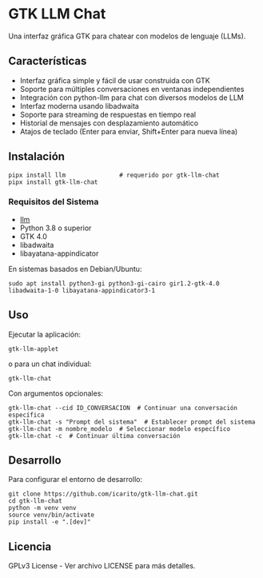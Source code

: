 # GTK LLM Chat

Una interfaz gráfica GTK para chatear con modelos de lenguaje (LLMs).

## Características

- Interfaz gráfica simple y fácil de usar construida con GTK
- Soporte para múltiples conversaciones en ventanas independientes
- Integración con python-llm para chat con diversos modelos de LLM
- Interfaz moderna usando libadwaita
- Soporte para streaming de respuestas en tiempo real
- Historial de mensajes con desplazamiento automático
- Atajos de teclado (Enter para enviar, Shift+Enter para nueva línea)

## Instalación

```
pipx install llm               # requerido por gtk-llm-chat
pipx install gtk-llm-chat
```

### Requisitos del Sistema

- [llm](https://llm.datasette.io/en/stable/)
- Python 3.8 o superior
- GTK 4.0
- libadwaita
- libayatana-appindicator

En sistemas basados en Debian/Ubuntu:
```
sudo apt install python3-gi python3-gi-cairo gir1.2-gtk-4.0 libadwaita-1-0 libayatana-appindicator3-1
```

## Uso

Ejecutar la aplicación:
```
gtk-llm-applet
```

o para un chat individual:
```
gtk-llm-chat
```


Con argumentos opcionales:
```
gtk-llm-chat --cid ID_CONVERSACION  # Continuar una conversación específica
gtk-llm-chat -s "Prompt del sistema"  # Establecer prompt del sistema
gtk-llm-chat -m nombre_modelo  # Seleccionar modelo específico
gtk-llm-chat -c  # Continuar última conversación
```

## Desarrollo

Para configurar el entorno de desarrollo:
```
git clone https://github.com/icarito/gtk-llm-chat.git
cd gtk-llm-chat
python -m venv venv
source venv/bin/activate
pip install -e ".[dev]"
```

## Licencia

GPLv3 License - Ver archivo LICENSE para más detalles.